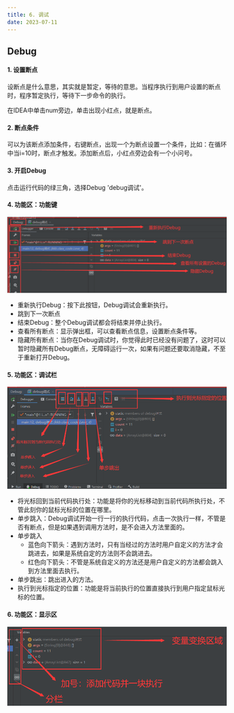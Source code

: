 ```yaml
---
title: 6. 调试
date: 2023-07-11
---
```

## Debug

#### 1. 设置断点
设断点是什么意思，其实就是暂定，等待的意思。当程序执行到用户设置的断点时，程序暂定执行，等待下一步命令的执行。

在IDEA中单击num旁边，单击出现小红点，就是断点。

#### 2. 断点条件
可以为该断点添加条件，右键断点，出现一个为断点设置一个条件，比如：在循环中当i=10时，断点才触发。添加断点后，小红点旁边会有一个小问号。

#### 3. 开启Debug
点击运行代码的绿三角，选择Debug 'debug调试'。

#### 4. 功能区：功能键
![6-1](/img/java/idea/6-1.jpg)

- 重新执行Debug：按下此按钮，Debug调试会重新执行。
- 跳到下一次断点
- 结束Debug：整个Debug调试都会将结束并停止执行。
- 查看所有断点：显示弹出框，可以查看断点信息，设置断点条件等。
- 隐藏所有断点：当你在Debug调试时，你觉得此时已经没有问题了，这时可以暂时隐藏所有Debug断点，无障碍运行一次，如果有问题还要取消隐藏，不至于重新打开Debug。


#### 5. 功能区：调试栏
![6-2](/img/java/idea/6-2.jpg)

- 将光标回到当前代码执行处：功能是将你的光标移动到当前代码所执行处，不管此刻你的鼠标光标的位置在哪里。
- 单步跳入：Debug调试开始一行一行的执行代码，点击一次执行一样，不管是否有断点，但是如果遇到调用方法时，是不会进入方法里面的。
- 单步跳入
    - 蓝色向下箭头：遇到方法时，只有当经过的方法时用户自定义的方法才会跳进去，如果是系统自定的方法则不会跳进去。
    - 红色向下箭头：不管是系统自定义的方法还是用户自定义的方法都会跳入到方法里面去执行。
- 单步跳出：跳出进入的方法。
- 执行到光标指定的位置：功能是将当前执行的位置直接执行到用户指定鼠标光标的位置。

#### 6. 功能区：显示区

![6-3](/img/java/idea/6-3.jpg)